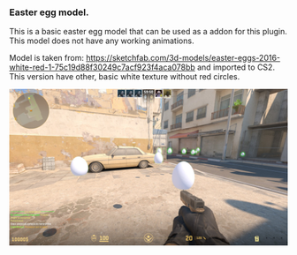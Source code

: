 ### Easter egg model.
This is a basic easter egg model that can be used as a addon for this plugin. This model does not have any working animations. 

Model is taken from: https://sketchfab.com/3d-models/easter-eggs-2016-white-red-1-75c19d88f30249c7acf923f4aca078bb
and imported to CS2. This version have other, basic white texture without red circles.


<p align="center">
    <img src="img/eggpreview.jpg">
</p>


